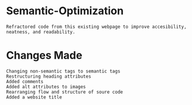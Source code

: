 # Semantic-Optimization

```
Refractored code from this existing webpage to improve accesibility, neatness, and readability.
```

# Changes Made

```
Changing non-semantic tags to semantic tags
Restructuring heading attributes
Added comments
Added alt attributes to images
Rearranging flow and structure of soure code
Added a website title

```
